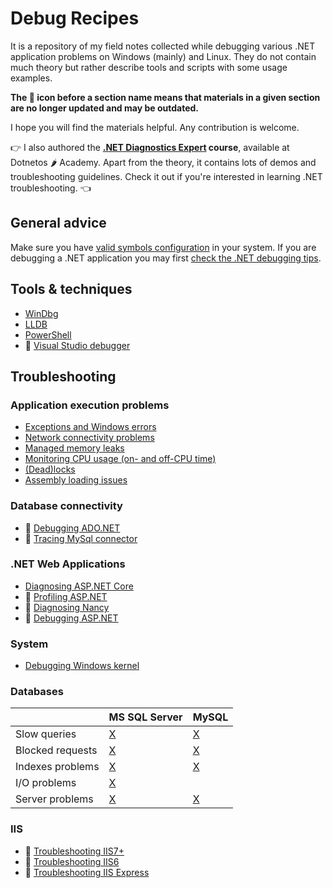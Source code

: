 
Debug Recipes
=============

It is a repository of my field notes collected while debugging various .NET application problems on Windows (mainly) and Linux. They do not contain much theory but rather describe tools and scripts with some usage examples.

**The :floppy_disk: icon before a section name means that materials in a given section are no longer updated and may be outdated.**

I hope you will find the materials helpful. Any contribution is welcome.

:point_right: I also authored the **[.NET Diagnostics Expert](https://diagnosticsexpert.com/?utm_source=debugrecipes&utm_medium=banner&utm_campaign=general) course**, available at  Dotnetos :hot_pepper: Academy. Apart from the theory, it contains lots of demos and troubleshooting guidelines. Check it out if you're interested in learning .NET troubleshooting. 👈

## General advice

Make sure you have [valid symbols configuration](windows-debugging-configuration.md#environment-variables) in your system. If you are debugging a .NET application you may first [check the .NET debugging tips](clr-debugging-tips.md).

## Tools & techniques

- [WinDbg](debugging-using-windbg/windbg-field-notes.md)
- [LLDB](debugging-using-lldb/lldb-field-notes.md)
- [PowerShell](powershell/powershell-recipes.md)
- :floppy_disk: [Visual Studio debugger](debugging-using-vs/README.md)

## Troubleshooting

### Application execution problems

- [Exceptions and Windows errors](exceptions/exceptions.md)
- [Network connectivity problems](network/network-tracing.md)
- [Managed memory leaks](memory/managed-memory-leaks.md)
- [Monitoring CPU usage (on- and off-CPU time)](cpu/monitoring-cpu-usage.md)
- [(Dead)locks](deadlocks/diagnosing-deadlocks.md)
- [Assembly loading issues](assemblies/clr-assemblies.md)

### Database connectivity

- :floppy_disk: [Debugging ADO.NET](ado.net/ado.net-debugging.md)
- :floppy_disk: [Tracing MySql connector](databases/mysql/mysql.net-connector-usage.md)

### .NET Web Applications

- [Diagnosing ASP.NET Core](asp.net-core/asp.net-core-troubleshooting.md)
- :floppy_disk: [Profiling ASP.NET](asp.net/asp.net-profiling.md)
- :floppy_disk: [Diagnosing Nancy](nancy/nancy-diagnostics.md)
- :floppy_disk: [Debugging ASP.NET](asp.net/asp.net-debugging.md)

### System

- [Debugging Windows kernel](windows/kernel-debugging.md)

### Databases

|     | MS SQL Server | MySQL |
| --- | --- | --- |
| Slow queries | [X](databases/mssqlserver/mssqlserver-querying.md) | [X](databases/mysql/mysql-querying.md) |
| Blocked requests | [X](databases/mssqlserver/mssqlserver-concurrency.md) | [X](databases/mysql/mysql-concurrency.md) |
| Indexes problems | [X](databases/mssqlserver/mssqlserver-indexes.md) | [X](databases/mysql/mysql-indexes.md) |
| I/O problems | [X](databases/mssqlserver/mssqlserver-troubleshooting-io.md) |  |
| Server problems | [X](databases/mssqlserver/mssqlserver-troubleshooting-server.md) | [X](databases/mysql/mysql-troubleshooting-server.md) |

### IIS

- :floppy_disk: [Troubleshooting IIS7+](iis/iis7up.md)
- :floppy_disk: [Troubleshooting IIS6](iis/iis6.md)
- :floppy_disk: [Troubleshooting IIS Express](iis/iisexpress.md)
